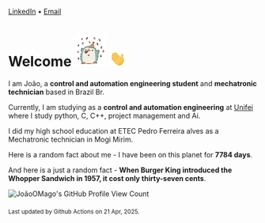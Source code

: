 [LinkedIn](https://www.linkedin.com/in/joão-pedro-gozzoli-b95641301/) &bull;
[Email](joaopedrogozzoli@gmail.com)

# Welcome <img src="happy.gif" height="64px" /> <img src="wave.gif" height="32px" />

I am João, a  **control and automation engineering student** and **mechatronic technician** based in Brazil Br.

Currently, I am studying as a **control and automation engineering** at [Unifei](https://unifei.edu.br) where I study python, C, C++, project management and Ai.

I did my high school education at ETEC Pedro Ferreira alves as a Mechatronic technician in Mogi Mirim.

Here is a random fact about me - I have been on this planet for **7784 days**.

And here is a just a random fact -  **When Burger King introduced the Whopper Sandwich in 1957, it cost only thirty-seven cents**.

![JoãoOMago's GitHub Profile View Count](https://komarev.com/ghpvc/?username=JoaoOMago)

<sub>Last updated by Github Actions on 21 Apr, 2025.</sub>
